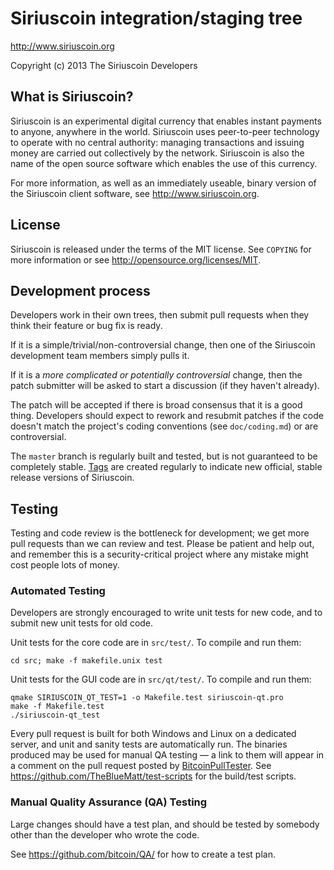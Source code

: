 Siriuscoin integration/staging tree
================================

http://www.siriuscoin.org

Copyright (c) 2013 The Siriuscoin Developers

What is Siriuscoin?
----------------

Siriuscoin is an experimental digital currency that enables instant payments to anyone, anywhere in the world. Siriuscoin uses peer-to-peer technology to operate with no central authority: managing transactions and issuing money are carried out collectively by the network. Siriuscoin is also the name of the open source software which enables the use of this currency.

For more information, as well as an immediately useable, binary version of the Siriuscoin client software, see http://www.siriuscoin.org.

License
-------

Siriuscoin is released under the terms of the MIT license. See `COPYING` for more information or see http://opensource.org/licenses/MIT.

Development process
-------------------

Developers work in their own trees, then submit pull requests when they think their feature or bug fix is ready.

If it is a simple/trivial/non-controversial change, then one of the Siriuscoin development team members simply pulls it.

If it is a *more complicated or potentially controversial* change, then the patch submitter will be asked to start a discussion (if they haven't already).

The patch will be accepted if there is broad consensus that it is a good thing. Developers should expect to rework and resubmit patches if the code doesn't match the project's coding conventions (see `doc/coding.md`) or are controversial.

The `master` branch is regularly built and tested, but is not guaranteed to be completely stable. [Tags](https://github.com/siriuscoin/siriuscoin/tags) are created regularly to indicate new official, stable release versions of Siriuscoin.

Testing
-------

Testing and code review is the bottleneck for development; we get more pull requests than we can review and test. Please be patient and help out, and remember this is a security-critical project where any mistake might cost people lots of money.

### Automated Testing

Developers are strongly encouraged to write unit tests for new code, and to submit new unit tests for old code.

Unit tests for the core code are in `src/test/`. To compile and run them: 

    cd src; make -f makefile.unix test

Unit tests for the GUI code are in `src/qt/test/`. To compile and run them:

    qmake SIRIUSCOIN_QT_TEST=1 -o Makefile.test siriuscoin-qt.pro
    make -f Makefile.test
    ./siriuscoin-qt_test

Every pull request is built for both Windows and Linux on a dedicated server, and unit and sanity tests are automatically run. The binaries produced may be used for manual QA testing — a link to them will appear in a comment on the pull request posted by [BitcoinPullTester](https://github.com/BitcoinPullTester). See https://github.com/TheBlueMatt/test-scripts for the build/test scripts.

### Manual Quality Assurance (QA) Testing

Large changes should have a test plan, and should be tested by somebody other than the developer who wrote the code.

See https://github.com/bitcoin/QA/ for how to create a test plan.
